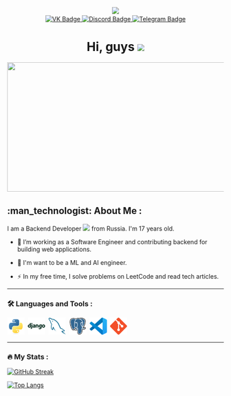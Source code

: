 <div id="header" align="center">
  <img src="https://media.tenor.com/rn0R6KbdmkoAAAAC/og-buda-грязный.gif" width="300">
</div>
<div id="badges" align='center'>
  <a href='https://vk.com/lilrich163'>
    <img src="https://icon-library.com/images/social-09-512.png" alt="VK Badge" width=100/>
  </a>
  <a href='https://discordapp.com/users/657195144679915533/'>
    <img src="https://logos-world.net/wp-content/uploads/2021/05/Logo-Discord.png" alt="Discord Badge" width=120/>
  </a>
  <a href='https://t.me/lilrich163'>
    <img src="https://papik.pro/uploads/posts/2021-11/1636144613_56-papik-pro-p-logotip-telegramma-foto-57.png" alt="Telegram Badge" width=100/>
  </a>
</div>
<div align='center'>
    <h1>
    Hi, guys
    <img src="https://media.giphy.com/media/hvRJCLFzcasrR4ia7z/giphy.gif" width="30px"/>
    </h1>
</div>
<div align="center">
  <img src="https://media.tenor.com/NOYF3f82b_gAAAAC/programmer.gif" width="600" height="300"/>
</div>
<h2>:man_technologist: About Me :</h2>
<p>I am a Backend Developer <img src="https://media.giphy.com/media/WUlplcMpOCEmTGBtBW/giphy.gif" width="30"> from Russia. I'm 17 years old.</p>

- :telescope: I’m working as a Software Engineer and contributing backend for building web applications.

- :seedling: I'm want to be a ML and AI engineer.

- :zap: In my free time, I solve problems on LeetCode and read tech articles.

---

### :hammer_and_wrench: Languages and Tools :

<div>
  <img src="https://github.com/devicons/devicon/blob/master/icons/python/python-original.svg" title="Python" alt="Python" width="40" height="40"/>&nbsp;
  <img src="https://github.com/devicons/devicon/blob/master/icons/django/django-plain-wordmark.svg" title="Django" alt="Django" width="40" height="40"/>&nbsp;
  <img src="https://github.com/devicons/devicon/blob/master/icons/mysql/mysql-original.svg" title="MySQL" alt="MySQL" width="40" height="40"/>&nbsp;
  <img src="https://github.com/devicons/devicon/blob/master/icons/postgresql/postgresql-original.svg" title="PostgreSQL" alt="PostgreSQL" width="40" height="40"/>&nbsp;
  <img src="https://github.com/devicons/devicon/blob/master/icons/vscode/vscode-original.svg" title="VSCode" alt="VSCode" width="40" height="40"/>&nbsp;
  <img src="https://github.com/devicons/devicon/blob/master/icons/git/git-original.svg" title="Git" **alt="Git" width="40" height="40"/>
  
  ---

### :fire: My Stats :
  [![GitHub Streak](http://github-readme-streak-stats.herokuapp.com?user=lilrich163&theme=dark&background=000000)](https://git.io/streak-stats)
  
  [![Top Langs](https://github-readme-stats.vercel.app/api/top-langs/?username=your-github-username&layout=compact&theme=vision-friendly-dark)](https://github.com/anuraghazra/github-readme-stats)
  
